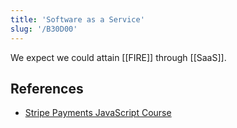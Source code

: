 ```yaml
---
title: 'Software as a Service'
slug: '/B30D00'
---
```


We expect we could attain [[FIRE]] through [[SaaS]].

## References

- [Stripe Payments JavaScript Course](https://fireship.io/courses/stripe-js/)
